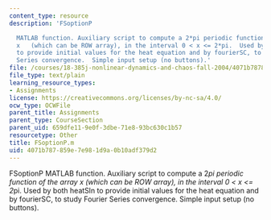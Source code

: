```yaml
---
content_type: resource
description: 'FSoptionP

  MATLAB function. Auxiliary script to compute a 2*pi periodic function of the array
  x   (which can be ROW array), in the interval 0 < x <= 2*pi.  Used by both heatSln
  to provide initial values for the heat equation and by fourierSC, to study Fourier
  Series convergence.  Simple input setup (no buttons).'
file: /courses/18-385j-nonlinear-dynamics-and-chaos-fall-2004/4071b787859e7e981d9a0b10adf379d2_FSoptionP.m
file_type: text/plain
learning_resource_types:
- Assignments
license: https://creativecommons.org/licenses/by-nc-sa/4.0/
ocw_type: OCWFile
parent_title: Assignments
parent_type: CourseSection
parent_uid: 659dfe11-9e0f-3dbe-71e8-93bc630c1b57
resourcetype: Other
title: FSoptionP.m
uid: 4071b787-859e-7e98-1d9a-0b10adf379d2
---
```

FSoptionP
MATLAB function. Auxiliary script to compute a 2*pi periodic function of the array x   (which can be ROW array), in the interval 0 < x <= 2*pi.  Used by both heatSln to provide initial values for the heat equation and by fourierSC, to study Fourier Series convergence.  Simple input setup (no buttons).